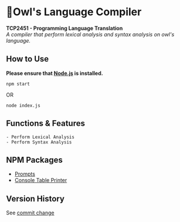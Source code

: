 # 🦉Owl's Language Compiler

__TCP2451 - Programming Language Translation<br/>__
*A compiler that perform lexical analysis and syntax analysis on owl's language.*

## How to Use
**Please ensure that [Node.js](https://nodejs.org/en/download/) is installed.**<br/>
```
npm start
```
OR
```
node index.js
```

## Functions & Features
```
- Perform Lexical Analysis
- Perform Syntax Analysis
```

## NPM Packages
- [Prompts](https://www.npmjs.com/package/prompts)
- [Console Table Printer](https://www.npmjs.com/package/console-table-printer)

## Version History
See [commit change](https://github.com/proscawards/plt-project/commits/main)